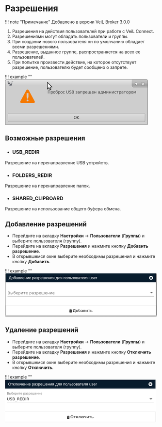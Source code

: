 # Разрешения

!!! note "Примечание"
    Добавлено в версии VeiL Broker 3.0.0

1. Разрешения на действия пользователей при работе с VeiL Connect. 
1. Разрешениями могут обладать пользователи и группы.  
1. При создании нового пользователя он по умолчанию обладает всеми разрешениями.
1. Разрешение, выданное группе, распространяется на всех ее пользователей. 
1. При попытке произвести действие, на которое отсутствует разрешение, пользователю будет сообщено о запрете.

!!! example ""
    ![image](../../_assets/vdi/permissions/usb_redir_forbidden.png)

## Возможные разрешения

- ### USB_REDIR

Разрешение на перенаправление USB устройств.

- ### FOLDERS_REDIR

Разрешение на перенаправление папок.

- ### SHARED_CLIPBOARD

Разрешение на использование общего буфера обмена.

## Добавление разрешений

- Перейдите на вкладку **Настройки** -> **Пользователи** (**Группы**) и выберите пользователя (группу).
- Перейдите на вкладку **Разрешения** и нажмите кнопку **Добавить разрешение**.
- В открывшемся окне выберите необходимы разрешения и нажмите кнопку **Добавить**.

!!! example ""
    ![image](../../_assets/vdi/permissions/permission_adding.png)

## Удаление разрешений

- Перейдите на вкладку **Настройки** -> **Пользователи** (**Группы**) и выберите пользователя (группу).
- Перейдите на вкладку **Разрешения** и нажмите кнопку **Отключить разрешение**.
- В открывшемся окне выберите необходимы разрешения и нажмите кнопку **Отключить**.

!!! example ""
    ![image](../../_assets/vdi/permissions/permission_removing.png)